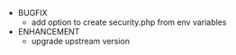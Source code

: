 - BUGFIX
  - add option to create security.php from env variables
- ENHANCEMENT
  - upgrade upstream version
